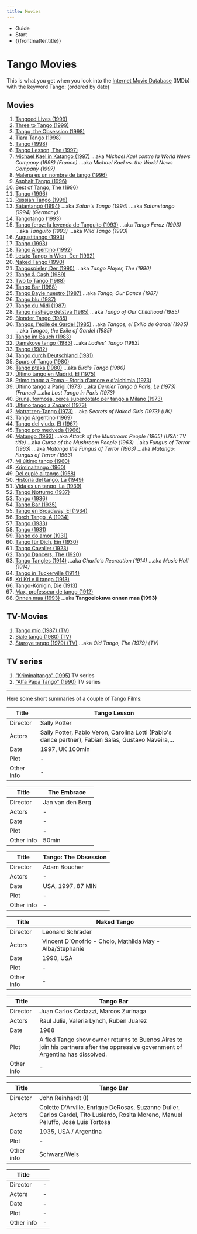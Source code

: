 ```yaml
---
title: Movies
---
```


<div class="text-sm breadcrumbs">
  <ul>
    <li><router-link to="/guide">Guide</router-link></li>
    <li><router-link to="/guide/start">Start</router-link></li>
    <li>{{frontmatter.title}}</li>
  </ul>
</div>


# Tango Movies

This is what you get when you look into the [Internet Movie Database](https://www.imdb.com/) (IMDb) with the keyword Tango: (ordered by date)

## Movies

1.  [Tangoed Lives (1999)](https://www.imdb.com/Title?Tangoed+Lives+(1999))
2.  [Three to Tango (1999)](https://www.imdb.com/Title?Three+to+Tango+(1999))
3.  [Tango, the Obsession (1998)](https://www.imdb.com/Title?Tango,+the+Obsession+(1998))
4.  [Tiara Tango (1998)](https://www.imdb.com/Title?Tiara+Tango+(1998))
5.  [Tango (1998)](https://www.imdb.com/Title?Tango+(1998))
6.  [Tango Lesson, The (1997)](https://www.imdb.com/Title?Tango+Lesson,+The+(1997))
7.  [Michael Kael in Katango (1997)](https://www.imdb.com/Title?Michael+Kael+in+Katango+(1997))
    ...aka _Michael Kael contre la World News Company (1998) (France)_
    ...aka _Michael Kael vs. the World News Company (1997)_
8.  [Malena es un nombre de tango (1996)](https://www.imdb.com/Title?Malena+es+un+nombre+de+tango+(1996))
9.  [Asphalt Tango (1996)](https://www.imdb.com/Title?Asphalt+Tango+(1996))
10. [Best of Tango, The (1996)](https://www.imdb.com/Title?Best+of+Tango,+The+(1996))
11. [Tango (1996)](https://www.imdb.com/Title?Tango+(1996))
12. [Russian Tango (1996)](https://www.imdb.com/Title?Russian+Tango+(1996))
13. [Sátántangó (1994)](https://www.imdb.com/Title?S%E1t%E1ntang%F3+(1994))
    ...aka _Satan's Tango (1994)_
    ...aka _Satanstango (1994) (Germany)_
14. [Tangotango (1993)](https://www.imdb.com/Title?Tangotango+(1993))
15. [Tango feroz: la leyenda de Tanguito (1993)](https://www.imdb.com/Title?Tango+feroz%3A+la+leyenda+de+Tanguito+(1993))
    ...aka _Tango Feroz (1993)_
    ...aka _Tanguito (1993)_
    ...aka _Wild Tango (1993)_
16. [Augustitango (1993)](https://www.imdb.com/Title?Augustitango+(1993))
17. [Tango (1993)](https://www.imdb.com/Title?Tango+(1993))
18. [Tango Argentino (1992)](https://www.imdb.com/Title?Tango+Argentino+(1992))
19. [Letzte Tango in Wien, Der (1992)](https://www.imdb.com/Title?Letzte+Tango+in+Wien,+Der+(1992))
20. [Naked Tango (1990)](https://www.imdb.com/Title?Naked+Tango+(1990))
21. [Tangospieler, Der (1990)](https://www.imdb.com/Title?Tangospieler,+Der+(1990))
    ...aka _Tango Player, The (1990)_
22. [Tango & Cash (1989)](https://www.imdb.com/Title?Tango+%26+Cash+(1989))
23. [Two to Tango (1988)](https://www.imdb.com/Title?Two+to+Tango+(1988))
24. [Tango Bar (1988)](https://www.imdb.com/Title?Tango+Bar+(1988))
25. [Tango Bayle nuestro (1987)](https://www.imdb.com/Title?Tango+Bayle+nuestro+(1987))
    ...aka _Tango, Our Dance (1987)_
26. [Tango blu (1987)](https://www.imdb.com/Title?Tango+blu+(1987))
27. [Tango du Midi (1987)](https://www.imdb.com/Title?Tango+du+Midi+(1987))
28. [Tango nashego detstva (1985)](https://www.imdb.com/Title?Tango+nashego+detstva+(1985))
    ...aka _Tango of Our Childhood (1985)_
29. [Blonder Tango (1985)](https://www.imdb.com/Title?Blonder+Tango+(1985))
30. [Tangos, l'exile de Gardel (1985)](https://www.imdb.com/Title?Tangos,+l%27exile+de+Gardel+(1985))
    ...aka _Tangos, el Exilio de Gardel (1985)_
    ...aka _Tangos, the Exile of Gardel (1985)_
31. [Tango im Bauch (1983)](https://www.imdb.com/Title?Tango+im+Bauch+(1983))
32. [Damskoye tango (1983)](https://www.imdb.com/Title?Damskoye+tango+(1983))
    ...aka _Ladies' Tango (1983)_
33. [Tango (1982)](https://www.imdb.com/Title?Tango+(1982))
34. [Tango durch Deutschland (1981)](https://www.imdb.com/Title?Tango+durch+Deutschland+(1981))
35. [Spurs of Tango (1980)](https://www.imdb.com/Title?Spurs+of+Tango+(1980))
36. [Tango ptaka (1980)](https://www.imdb.com/Title?Tango+ptaka+(1980))
    ...aka _Bird's Tango (1980)_
37. [Último tango en Madrid, El (1975)](https://www.imdb.com/Title?%DAltimo+tango+en+Madrid,+El+(1975))
38. [Primo tango a Roma - Storia d'amore e d'alchimia (1973)](https://www.imdb.com/Title?Primo+tango+a+Roma+-+Storia+d%27amore+e+d%27alchimia+(1973))
39. [Ultimo tango a Parigi (1973)](https://www.imdb.com/Title?Ultimo+tango+a+Parigi+(1973))
    ...aka _Dernier Tango à Paris, Le (1973) (France)_
    ...aka _Last Tango in Paris (1973)_
40. [Bruna, formosa, cerca superdotato per tango a Milano (1973)](https://www.imdb.com/Title?Bruna,+formosa,+cerca+superdotato+per+tango+a+Milano+(1973))
41. [Ultimo tango a Zagarol (1973)](https://www.imdb.com/Title?Ultimo+tango+a+Zagarol+(1973))
42. [Matratzen-Tango (1973)](https://www.imdb.com/Title?Matratzen-Tango+(1973))
    ...aka _Secrets of Naked Girls (1973) (UK)_
43. [Tango Argentino (1969)](https://www.imdb.com/Title?Tango+Argentino+(1969))
44. [Tango del viudo, El (1967)](https://www.imdb.com/Title?Tango+del+viudo,+El+(1967))
45. [Tango pro medveda (1966)](https://www.imdb.com/Title?Tango+pro+medveda+(1966))
46. [Matango (1963)](https://www.imdb.com/Title?Matango+(1963))
    ...aka _Attack of the Mushroom People (1965) (USA: TV title)_
    ...aka _Curse of the Mushroom People (1963)_
    ...aka _Fungus of Terror (1963)_
    ...aka _Matango the Fungus of Terror (1963)_
    ...aka _Matango: Fungus of Terror (1963)_
47. [Mi último tango (1960)](https://www.imdb.com/Title?Mi+%FAltimo+tango+(1960))
48. [Kriminaltango (1960)](https://www.imdb.com/Title?Kriminaltango+(1960))
49. [Del cuplé al tango (1958)](https://www.imdb.com/Title?Del+cupl%E9+al+tango+(1958))
50. [Historia del tango, La (1949)](https://www.imdb.com/Title?Historia+del+tango,+La+(1949))
51. [Vida es un tango, La (1939)](https://www.imdb.com/Title?Vida+es+un+tango,+La+(1939))
52. [Tango Notturno (1937)](https://www.imdb.com/Title?Tango+Notturno+(1937))
53. [Tango (1936)](https://www.imdb.com/Title?Tango+(1936))
54. [Tango Bar (1935)](https://www.imdb.com/Title?Tango+Bar+(1935))
55. [Tango en Broadway, El (1934)](https://www.imdb.com/Title?Tango+en+Broadway,+El+(1934))
56. [Torch Tango, A (1934)](https://www.imdb.com/Title?Torch+Tango,+A+(1934))
57. [Tango (1933)](https://www.imdb.com/Title?Tango+(1933))
58. [Tango (1931)](https://www.imdb.com/Title?Tango+(1931))
59. [Tango do amor (1931)](https://www.imdb.com/Title?Tango+do+amor+(1931))
60. [Tango für Dich, Ein (1930)](https://www.imdb.com/Title?Tango+f%FCr+Dich,+Ein+(1930))
61. [Tango Cavalier (1923)](https://www.imdb.com/Title?Tango+Cavalier+(1923))
62. [Tango Dancers, The (1920)](https://www.imdb.com/Title?Tango+Dancers,+The+(1920))
63. [Tango Tangles (1914)](https://www.imdb.com/Title?Tango+Tangles+(1914))
    ...aka _Charlie's Recreation (1914)_
    ...aka _Music Hall (1914)_
64. [Tango in Tuckerville (1914)](https://www.imdb.com/Title?Tango+in+Tuckerville+(1914))
65. [Kri Kri e il tango (1913)](https://www.imdb.com/Title?Kri+Kri+e+il+tango+(1913))
66. [Tango-Königin, Die (1913)](https://www.imdb.com/Title?Tango-K%F6nigin,+Die+(1913))
67. [Max, professeur de tango (1912)](https://www.imdb.com/Title?Max,+professeur+de+tango+(1912))
68. [Onnen maa (1993)](https://www.imdb.com/Title?Onnen+maa+(1993))
    ...aka **Tangoelokuva onnen maa (1993)**

## TV-Movies

1.  [Tango mío (1987) (TV)](https://www.imdb.com/Title?Tango+m%EDo+(1987)+(TV))
2.  [Biale tango (1980) (TV)](https://www.imdb.com/Title?Biale+tango+(1980)+(TV))
3.  [Staroye tango (1979) (TV)](https://www.imdb.com/Title?Staroye+tango+(1979)+(TV))
    ...aka _Old Tango, The (1979) (TV)_

## TV series

1.  ["Kriminaltango" (1995)](https://www.imdb.com/Title?%22Kriminaltango%22+(1995)) TV series
2.  ["Alfa Papa Tango" (1990)](https://www.imdb.com/Title?%22Alfa+Papa+Tango%22+(1990)) TV series

* * *

Here some short summaries of a couple of Tango Films:

| Title | Tango Lesson |
| --- | --- |
| Director | Sally Potter |
| Actors | Sally Potter, Pablo Veron, Carolina Lotti (Pablo's dance partner), Fabian Salas, Gustavo Naveira,... |
| Date | 1997, UK 100min |
| Plot | -   |
| Other info | -   |

| Title | The Embrace |
| --- | --- |
| Director | Jan van den Berg |
| Actors | -   |
| Date | -   |
| Plot | -   |
| Other info | 50min |

| Title | Tango: The Obsession |
| --- | --- |
| Director | Adam Boucher |
| Actors | -   |
| Date | USA, 1997, 87 MIN |
| Plot | -   |
| Other info | -   |

| Title | Naked Tango |
| --- | --- |
| Director | Leonard Schrader |
| Actors | Vincent D'Onofrio - Cholo, Mathilda May - Alba/Stephanie |
| Date | 1990, USA |
| Plot | -   |
| Other info | -   |

| Title | Tango Bar |
| --- | --- |
| Director | Juan Carlos Codazzi, Marcos Zurinaga |
| Actors | Raul Julia, Valeria Lynch, Ruben Juarez |
| Date | 1988 |
| Plot | A fled Tango show owner returns to Buenos Aires to join his partners after the oppressive government of Argentina has dissolved. |
| Other info | -   |

| Title | Tango Bar |
| --- | --- |
| Director | John Reinhardt (I) |
| Actors | Colette D'Arville, Enrique DeRosas, Suzanne Dulier, Carlos Gardel, Tito Lusiardo, Rosita Moreno, Manuel Peluffo, José Luis Tortosa |
| Date | 1935, USA / Argentina |
| Plot | -   |
| Other info | Schwarz/Weis |

| Title |     |
| --- | --- |
| Director | -   |
| Actors | -   |
| Date | -   |
| Plot | -   |
| Other info | -   |

